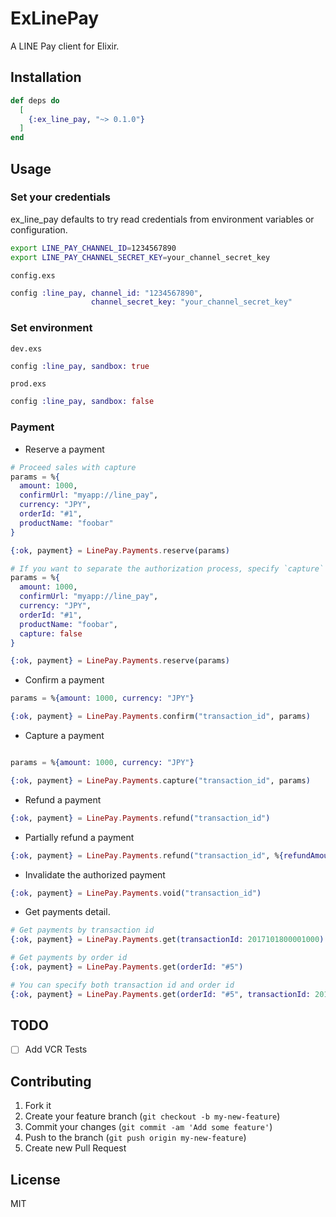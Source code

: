 # ExLinePay

A LINE Pay client for Elixir.

## Installation

```elixir
def deps do
  [
    {:ex_line_pay, "~> 0.1.0"}
  ]
end
```

## Usage

### Set your credentials

ex_line_pay defaults to try read credentials from environment variables or configuration.

```bash
export LINE_PAY_CHANNEL_ID=1234567890
export LINE_PAY_CHANNEL_SECRET_KEY=your_channel_secret_key
```

`config.exs`

```elixir
config :line_pay, channel_id: "1234567890",
                  channel_secret_key: "your_channel_secret_key"
```

### Set environment

`dev.exs`

```elixir
config :line_pay, sandbox: true
```

`prod.exs`

```elixir
config :line_pay, sandbox: false
```

### Payment

- Reserve a payment

```elixir
# Proceed sales with capture
params = %{
  amount: 1000,
  confirmUrl: "myapp://line_pay",
  currency: "JPY",
  orderId: "#1",
  productName: "foobar"
}

{:ok, payment} = LinePay.Payments.reserve(params)

# If you want to separate the authorization process, specify `capture` to `false`.
params = %{
  amount: 1000,
  confirmUrl: "myapp://line_pay",
  currency: "JPY",
  orderId: "#1",
  productName: "foobar",
  capture: false
}

{:ok, payment} = LinePay.Payments.reserve(params)
```

- Confirm a payment

```elixir
params = %{amount: 1000, currency: "JPY"}

{:ok, payment} = LinePay.Payments.confirm("transaction_id", params)
```

- Capture a payment

```elixir

params = %{amount: 1000, currency: "JPY"}

{:ok, payment} = LinePay.Payments.capture("transaction_id", params)
```

- Refund a payment

```elixir
{:ok, payment} = LinePay.Payments.refund("transaction_id")
```

- Partially refund a payment

```elixir
{:ok, payment} = LinePay.Payments.refund("transaction_id", %{refundAmount: 500})
```

- Invalidate the authorized payment

```elixir
{:ok, payment} = LinePay.Payments.void("transaction_id")
```

- Get payments detail.

```elixir
# Get payments by transaction id
{:ok, payment} = LinePay.Payments.get(transactionId: 2017101800001000)

# Get payments by order id
{:ok, payment} = LinePay.Payments.get(orderId: "#5")

# You can specify both transaction id and order id
{:ok, payment} = LinePay.Payments.get(orderId: "#5", transactionId: 2017101800001000)
```

## TODO

- [ ] Add VCR Tests

## Contributing

1. Fork it
2. Create your feature branch (`git checkout -b my-new-feature`)
3. Commit your changes (`git commit -am 'Add some feature'`)
4. Push to the branch (`git push origin my-new-feature`)
5. Create new Pull Request

## License

MIT
